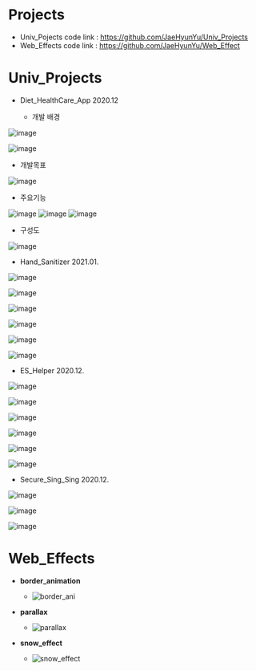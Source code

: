# Projects
 - Univ_Pojects code link : https://github.com/JaeHyunYu/Univ_Projects
 - Web_Effects code link : https://github.com/JaeHyunYu/Web_Effect


# Univ_Projects
 - Diet_HealthCare_App 2020.12

   - 개발 배경

![image](https://user-images.githubusercontent.com/45021096/101444703-655be980-3963-11eb-9fa3-91e975c76df1.png)


![image](https://user-images.githubusercontent.com/45021096/101444687-583efa80-3963-11eb-997d-edb78ab5b226.png)



   - 개발목표

![image](https://user-images.githubusercontent.com/45021096/101444731-760c5f80-3963-11eb-899d-733808bd3b4c.png)


   - 주요기능

![image](https://user-images.githubusercontent.com/45021096/101444761-8ae8f300-3963-11eb-8c12-a7f08e9a8b56.png)
![image](https://user-images.githubusercontent.com/45021096/101444789-9dfbc300-3963-11eb-9f9c-880dda3a117d.png)
![image](https://user-images.githubusercontent.com/45021096/101444809-b075fc80-3963-11eb-8214-5c6bdea80e45.png)


   - 구성도

![image](https://user-images.githubusercontent.com/45021096/101444858-caafda80-3963-11eb-94fc-288915cd0a63.png)



 - Hand_Sanitizer 2021.01.

![image](https://github.com/JaeHyunYu/Projects/assets/45021096/a1f36b30-59ba-4284-a298-1e6b72b2e134)

![image](https://github.com/JaeHyunYu/Projects/assets/45021096/04de4448-5d13-4472-8605-9b04c8633532)

![image](https://github.com/JaeHyunYu/Projects/assets/45021096/81c0a93f-5baf-4d8a-a224-b81ed7137082)

![image](https://github.com/JaeHyunYu/Projects/assets/45021096/77483e18-f2df-4a28-b268-4523992f42cf)

![image](https://github.com/JaeHyunYu/Projects/assets/45021096/427c36de-7f44-4304-83bc-03d915268e30)

![image](https://github.com/JaeHyunYu/Projects/assets/45021096/b7ebe17f-7985-4f79-9e77-86c433b6720c)


 - ES_Helper 2020.12.

![image](https://github.com/JaeHyunYu/Projects/assets/45021096/ece20673-4b63-455a-a150-880e53f8fed2)

![image](https://github.com/JaeHyunYu/Projects/assets/45021096/5304b979-33d3-4d16-b7f8-ab39d3b8a6f6)

![image](https://github.com/JaeHyunYu/Projects/assets/45021096/602154c6-06eb-42fc-b603-4fc99460d637)

![image](https://github.com/JaeHyunYu/Projects/assets/45021096/1e332cf7-d3d6-4fbd-b872-b561f2dff9de)

![image](https://github.com/JaeHyunYu/Projects/assets/45021096/1aebb427-a3d3-4d3c-9a4c-d103ab263fdd)

![image](https://github.com/JaeHyunYu/Projects/assets/45021096/24e383ce-6c1b-40ca-ae5b-0f70422d1fbf)

 - Secure_Sing_Sing 2020.12.

![image](https://user-images.githubusercontent.com/45021096/101444432-d6e76800-3962-11eb-83ab-f941a8ef4d2e.png)



![image](https://user-images.githubusercontent.com/45021096/101444510-f8485400-3962-11eb-845f-f3de01ba87cd.png)



![image](https://user-images.githubusercontent.com/45021096/101444315-94259000-3962-11eb-8c3d-a4d78bf54aed.png)


# Web_Effects
 - **border_animation**
   - ![border_ani](https://github.com/JaeHyunYu/Web_Effect/assets/45021096/e56fb87f-7ad3-421f-9215-73e58485e774)

 - **parallax**
   - ![parallax](https://github.com/JaeHyunYu/Web_Effect/assets/45021096/2d960ae3-38b7-4327-a133-d79b9a1ae4ec)

 - **snow_effect**
   - ![snow_effect](https://github.com/JaeHyunYu/Web_Effect/assets/45021096/8c53bce2-9c3c-4440-8884-35a3c7960dff)

